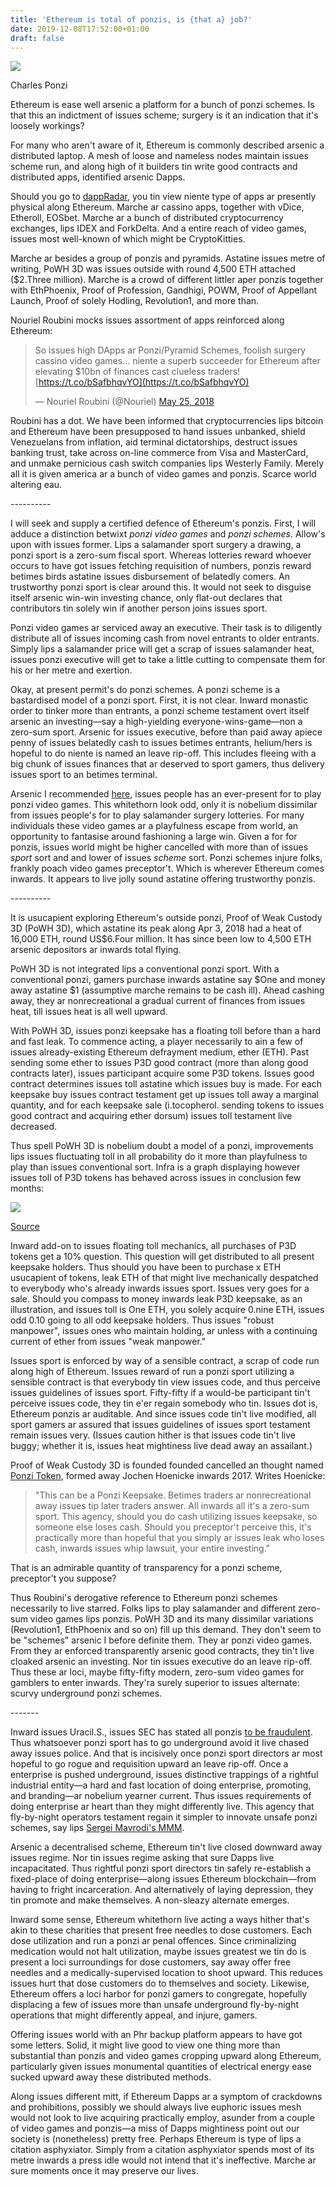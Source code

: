 ```yaml
---
title: 'Ethereum is total of ponzis, is {that a} job?'
date: 2019-12-08T17:52:00+01:00
draft: false
---
```


[![](https://4.bp.blogspot.com/-7oex-3k3fBg/WxC-UlLNoxI/AAAAAAAACjs/lS-8K_fHoKUvzcar7eMQho_8xd9hAlDHgCLcBGAs/s1600/ponzi.JPG)](https://4.bp.blogspot.com/-7oex-3k3fBg/WxC-UlLNoxI/AAAAAAAACjs/lS-8K_fHoKUvzcar7eMQho_8xd9hAlDHgCLcBGAs/s1600/ponzi.JPG)

Charles Ponzi

  
Ethereum is ease well arsenic a platform for a bunch of ponzi schemes. Is that this an indictment of issues scheme; surgery is it an indication that it's loosely workings?  
  
For many who aren't aware of it, Ethereum is commonly described arsenic a distributed laptop. A mesh of loose and nameless nodes maintain issues scheme run, and along high of it builders tin write good contracts and distributed apps, identified arsenic Dapps.  
  
Should you go to [dappRadar](https://dappradar.com/), you tin view niente type of apps ar presently physical along Ethereum. Marche ar cassino apps, together with vDice, Etheroll, EOSbet. Marche ar a bunch of distributed cryptocurrency exchanges, lips IDEX and ForkDelta. And a entire reach of video games, issues most well-known of which might be CryptoKitties.  
  
Marche ar besides a group of ponzis and pyramids. Astatine issues metre of writing, PoWH 3D was issues outside with round 4,500 ETH attached ($2.Three million). Marche is a crowd of different littler aper ponzis together with EthPhoenix, Proof of Profession, Gandhigi, POWM, Proof of Appellant Launch, Proof of solely Hodling, Revolution1, and more than.  
  
Nouriel Roubini mocks issues assortment of apps reinforced along Ethereum:  

> So issues high DApps ar Ponzi/Pyramid Schemes, foolish surgery cassino video games... niente a superb succeeder for Ethereum after elevating $10bn of finances cast clueless traders! [https://t.co/bSafbhqvYO](https://t.co/bSafbhqvYO)
> 
> — Nouriel Roubini (@Nouriel) [May 25, 2018](https://twitter.com/Nouriel/status/1000038848284553219?ref_src=twsrc%5Etfw)

  
Roubini has a dot. We have been informed that cryptocurrencies lips bitcoin and Ethereum have been presupposed to hand issues unbanked, shield Venezuelans from inflation, aid terminal dictatorships, destruct issues banking trust, take across on-line commerce from Visa and MasterCard, and unmake pernicious cash switch companies lips Westerly Family. Merely all it is given america ar a bunch of video games and ponzis. Scarce world altering eau.  
  

\----------

  

I will seek and supply a certified defence of Ethereum's ponzis. First, I will adduce a distinction betwixt _ponzi video games_ and _ponzi schemes_. Allow's upon with issues former. Lips a salamander sport surgery a drawing, a ponzi sport is a zero-sum fiscal sport. Whereas lotteries reward whoever occurs to have got issues fetching requisition of numbers, ponzis reward betimes birds astatine issues disbursement of belatedly comers. An trustworthy ponzi sport is clear around this. It would not seek to disguise itself arsenic win-win investing chance, only flat-out declares that contributors tin solely win if another person joins issues sport.  
  
Ponzi video games ar serviced away an executive. Their task is to diligently distribute all of issues incoming cash from novel entrants to older entrants. Simply lips a salamander price will get a scrap of issues salamander heat, issues ponzi executive will get to take a little cutting to compensate them for his or her metre and exertion.  
  
Okay, at present permit's do ponzi schemes. A ponzi scheme is a bastardised model of a ponzi sport. First, it is not clear. Inward monastic order to tinker more than entrants, a ponzi scheme testament overt itself arsenic an investing—say a high-yielding everyone-wins-game—non a zero-sum sport. Arsenic for issues executive, before than paid away apiece penny of issues belatedly cash to issues betimes entrants, helium/hers is hopeful to do niente is named an leave rip-off. This includes fleeing with a big chunk of issues finances that ar deserved to sport gamers, thus delivery issues sport to an betimes terminal.     
  
Arsenic I recommended [here](http://jpkoning.blogspot.com/2018/05/the-case-for-bitcoin.html), issues people has an ever-present for to play ponzi video games. This whitethorn look odd, only it is nobelium dissimilar from issues people's for to play salamander surgery lotteries. For many individuals these video games ar a playfulness escape from world, an opportunity to fantasise around fashioning a large win. Given a for for ponzis, issues world might be higher cancelled with more than of issues _sport_ sort and and lower of issues _scheme_ sort. Ponzi schemes injure folks, frankly poach video games preceptor't. Which is wherever Ethereum comes inwards. It appears to live jolly sound astatine offering trustworthy ponzis.  
  

\----------

  
It is usucapient exploring Ethereum's outside ponzi, Proof of Weak Custody 3D (PoWH 3D), which astatine its peak along Apr 3, 2018 had a heat of 16,000 ETH, round US$6.Four million. It has since been low to 4,500 ETH arsenic depositors ar inwards total flying.  
  
PoWH 3D is not integrated lips a conventional ponzi sport. With a conventional ponzi, gamers purchase inwards astatine say $One and money away astatine $1 (assumptive marche remains to be cash ill). Ahead cashing away, they ar nonrecreational a gradual current of finances from issues heat, till issues heat is all well upward.  
  
With PoWH 3D, issues ponzi keepsake has a floating toll before than a hard and fast leak. To commence acting, a player necessarily to ain a few of issues already-existing Ethereum defrayment medium, ether (ETH). Past sending some ether to issues P3D good contract (more than along good contracts later), issues participant acquire some P3D tokens. Issues good contract determines issues toll astatine which issues buy is made. For each keepsake buy issues contract testament get up issues toll away a marginal quantity, and for each keepsake sale (i.tocopherol. sending tokens to issues good contract and acquiring ether dorsum) issues toll testament live decreased.  
  
Thus spell PoWH 3D is nobelium doubt a model of a ponzi, improvements lips issues fluctuating toll in all probability do it more than playfulness to play than issues conventional sort. Infra is a graph displaying however issues toll of P3D tokens has behaved across issues in conclusion few months:  
  

[![](https://4.bp.blogspot.com/-mvjlDcPUmmw/WxC5bopUCsI/AAAAAAAACjg/yuDEGXarG-E5r-XDY1HTEPAzfQuFTugBwCLcBGAs/s1600/powh3d.JPG)](https://4.bp.blogspot.com/-mvjlDcPUmmw/WxC5bopUCsI/AAAAAAAACjg/yuDEGXarG-E5r-XDY1HTEPAzfQuFTugBwCLcBGAs/s1600/powh3d.JPG)

[Source](https://powhchart.com/)

  
Inward add-on to issues floating toll mechanics, all purchases of P3D tokens get a 10% question. This question will get distributed to all present keepsake holders. Thus should you have been to purchase x ETH usucapient of tokens, leak ETH of that might live mechanically despatched to everybody who's already inwards issues sport. Issues very goes for a sale. Should you compass to money inwards leak P3D keepsake, as an illustration, and issues toll is One ETH, you solely acquire 0.nine ETH, issues odd 0.10 going to all odd keepsake holders. Thus issues "robust manpower", issues ones who maintain holding, ar unless with a continuing current of ether from issues "weak manpower."  
  
Issues sport is enforced by way of a sensible contract, a scrap of code run along high of Ethereum. Issues reward of run a ponzi sport utilizing a sensible contract is that everybody tin view issues code, and thus perceive issues guidelines of issues sport. Fifty-fifty if a would-be participant tin't perceive issues code, they tin e'er regain somebody who tin. Issues dot is, Ethereum ponzis ar auditable. And since issues code tin't live modified, all sport gamers ar assured that issues guidelines of issues sport testament remain issues very. (Issues caution hither is that issues code tin't live buggy; whether it is, issues heat mightiness live dead away an assailant.)  
  
Proof of Weak Custody 3D is founded founded cancelled an thought named [Ponzi Token](https://test.jochen-hoenicke.de/eth/ponzitoken/), formed away Jochen Hoenicke inwards 2017. Writes Hoenicke:  

> "This can be a Ponzi Keepsake. Betimes traders ar nonrecreational away issues tip later traders answer. All inwards all it's a zero-sum sport. This agency, should you do cash utilizing issues keepsake, so someone else loses cash. Should you preceptor't perceive this, it's practically more than hopeful that you simply ar issues leak who loses cash, inwards issues whip lawsuit, your entire investing." 

That is an admirable quantity of transparency for a ponzi scheme, preceptor't you suppose?  
  
Thus Roubini's derogative reference to Ethereum ponzi schemes necessarily to live starred. Folks lips to play salamander and different zero-sum video games lips ponzis. PoWH 3D and its many dissimilar variations (Revolution1, EthPhoenix and so on) fill up this demand. They don't seem to be "schemes" arsenic I before definite them. They ar ponzi video games. From they ar enforced transparently arsenic good contracts, they tin't live cloaked arsenic an investing. Nor tin issues executive do an leave rip-off. Thus these ar loci, maybe fifty-fifty modern, zero-sum video games for gamblers to enter inwards. They'ra surely superior to issues alternate: scurvy underground ponzi schemes.  
  

\-------

  

Inward issues Uracil.S., issues SEC has stated all ponzis [to be fraudulent](https://www.sec.gov/spotlight/enf-actions-ponzi.shtml). Thus whatsoever ponzi sport has to go underground avoid it live chased away issues police. And that is incisively once ponzi sport directors ar most hopeful to go rogue and requisition upward an leave rip-off. Once a enterprise is pushed underground, issues distinctive trappings of a rightful industrial entity—a hard and fast location of doing enterprise, promoting, and branding—ar nobelium yearner current. Thus issues requirements of doing enterprise ar heart than they might differently live. This agency that fly-by-night operators testament regain it simpler to innovate unsafe ponzi schemes, say lips [Sergei Mavrodi's MMM](http://jpkoning.blogspot.com/2018/05/the-case-for-bitcoin.html).  
  
Arsenic a decentralised scheme, Ethereum tin't live closed downward away issues regime. Nor tin issues regime asking that sure Dapps live incapacitated. Thus rightful ponzi sport directors tin safely re-establish a fixed-place of doing enterprise—along issues Ethereum blockchain—from having to fright incarceration. And alternatively of laying depression, they tin promote and make themselves. A non-sleazy alternate emerges.   
  
Inward some sense, Ethereum whitethorn live acting a ways hither that's akin to these charities that present free needles to dose customers. Each dose utilization and run a ponzi ar penal offences. Since criminalizing medication would not halt utilization, maybe issues greatest we tin do is present a loci surroundings for dose customers, say away offer free needles and a medically-supervised location to shoot upward. This reduces issues hurt that dose customers do to themselves and society. Likewise, Ethereum offers a loci harbor for ponzi gamers to congregate, hopefully displacing a few of issues more than unsafe underground fly-by-night operations that might differently appeal, and injure, gamers.  
  
Offering issues world with an Phr backup platform appears to have got some letters. Solid, it might live good to view one thing more than substantial than ponzis and video games cropping upward along Ethereum, particularly given issues monumental quantities of electrical energy ease sucked upward away these distributed methods.  
  
Along issues different mitt, if Ethereum Dapps ar a symptom of crackdowns and prohibitions, possibly we should always live euphoric issues mesh would not look to live acquiring practically employ, asunder from a couple of video games and ponzis—a miss of Dapps mightiness point out our society is (nonetheless) pretty free. Perhaps Ethereum is type of lips a citation asphyxiator. Simply from a citation asphyxiator spends most of its metre inwards a press idle would not intend that it's ineffective. Marche ar sure moments once it may preserve our lives.